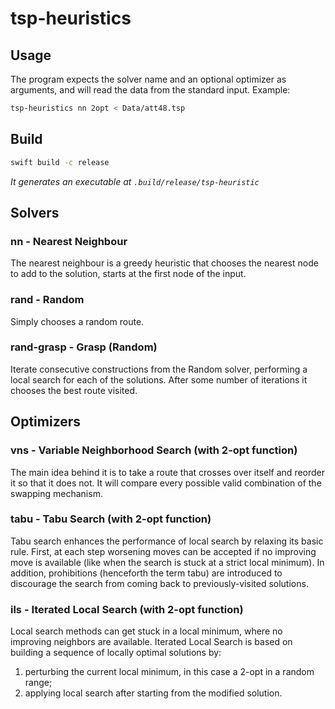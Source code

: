# tsp-heuristics

## Usage
The program expects the solver name and an optional optimizer as arguments, and will read the data from the standard input.
Example:
```sh
tsp-heuristics nn 2opt < Data/att48.tsp
```

## Build
```sh
swift build -c release
```
*It generates an executable at `.build/release/tsp-heuristic`*

## Solvers
### nn - Nearest Neighbour
The nearest neighbour is a greedy heuristic that chooses the nearest node to add to the solution, starts at the first node of the input.

### rand - Random
Simply chooses a random route.

### rand-grasp - Grasp (Random)
Iterate consecutive constructions from the Random solver, performing a local search for each of the solutions. After some number of iterations it chooses the best route visited.

## Optimizers
### vns - Variable Neighborhood Search (with 2-opt function)
The main idea behind it is to take a route that crosses over itself and reorder it so that it does not. It will compare every possible valid combination of the swapping mechanism.

### tabu - Tabu Search (with 2-opt function)
Tabu search enhances the performance of local search by relaxing its basic rule. First, at each step worsening moves can be accepted if no improving move is available (like when the search is stuck at a strict local minimum). In addition, prohibitions (henceforth the term tabu) are introduced to discourage the search from coming back to previously-visited solutions.

### ils - Iterated Local Search (with 2-opt function)
Local search methods can get stuck in a local minimum, where no improving neighbors are available.
Iterated Local Search is based on building a sequence of locally optimal solutions by:
1. perturbing the current local minimum, in this case a 2-opt in a random range;
2. applying local search after starting from the modified solution.